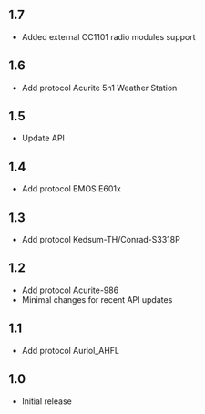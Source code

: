 ## 1.7
 - Added external CC1101 radio modules support
## 1.6
 - Add protocol Acurite 5n1 Weather Station
## 1.5
 - Update API
## 1.4
 - Add protocol EMOS E601x
## 1.3
 - Add protocol Kedsum-TH/Conrad-S3318P
## 1.2
 - Add protocol Acurite-986
 - Minimal changes for recent API updates
## 1.1
 - Add protocol Auriol_AHFL
## 1.0
 - Initial release

